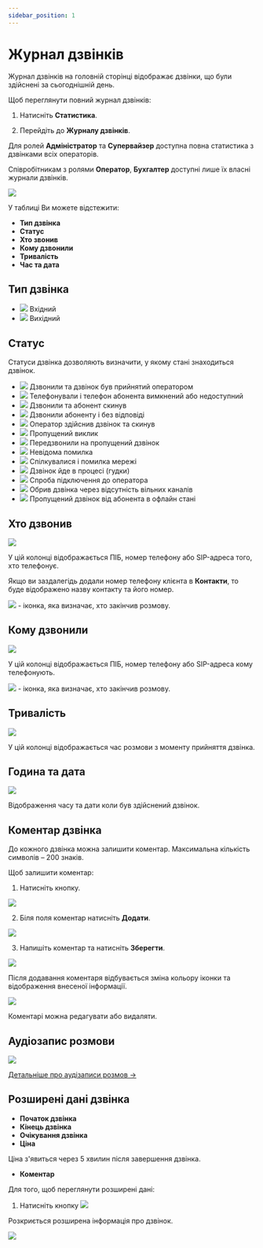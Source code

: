 ```yaml
---
sidebar_position: 1
---
```


# Журнал дзвінків

Журнал дзвінків на головній сторінці відображає дзвінки, що були здійснені за сьогоднішній день.

Щоб переглянути повний журнал дзвінків:

1. Натисніть **Статистика**.

2. Перейдіть до **Журналу дзвінків**.

Для ролей **Адміністратор** та **Супервайзер** доступна повна статистика з дзвінками всіх операторів.

Співробітникам з ролями **Оператор**, **Бухгалтер** доступні лише їх власні журнали дзвінків.

![](../img/statistics/i-journal-1.svg)

У таблиці Ви можете відстежити:

- **Тип дзвінка**
- **Статус**
- **Хто звонив**
- **Кому дзвонили**
- **Тривалість**
- **Час та дата**

## Тип дзвінка

- ![](../img/statistics/i-journal-2.svg) Вхідний
- ![](../img/statistics/i-journal-3.svg) Вихідний

## Статус

Статуси дзвінка дозволяють визначити, у якому стані знаходиться дзвінок.

- ![](../img/statistics/i-journal-4.svg) Дзвонили та дзвінок був прийнятий оператором
- ![](../img/statistics/i-journal-5.svg) Телефонували і телефон абонента вимкнений або недоступний
- ![](../img/statistics/i-journal-6.svg) Дзвонили та абонент скинув
- ![](../img/statistics/i-journal-99.svg) Дзвонили абоненту і без відповіді
- ![](../img/statistics/i-journal-98.svg) Оператор здійснив дзвінок та скинув
- ![](../img/statistics/i-journal-9.svg) Пропущений виклик
- ![](../img/statistics/i-journal-8.svg) Передзвонили на пропущений дзвінок
- ![](../img/statistics/i-journal-10.svg) Невідома помилка
- ![](../img/statistics/i-journal-11.svg) Спілкувалися і помилка мережі
- ![](../img/statistics/i-journal-12.svg) Дзвінок йде в процесі (гудки)
- ![](../img/statistics/i-journal-13.svg) Спроба підключення до оператора
- ![](../img/statistics/i-journal-14.svg) Обрив дзвінка через відсутність вільних каналів
- ![](../img/statistics/i-journal-15.svg) Пропущений дзвінок від абонента в офлайн стані

## Хто дзвонив

![](../img/statistics/i-journal-18.svg)

У цій колонці відображається ПІБ, номер телефону або SIP-адреса того, хто телефонує.

Якщо ви заздалегідь додали номер телефону клієнта в **Контакти**, то буде відображено назву контакту та його номер.

![](../img/statistics/i-journal-16.svg) - іконка, яка визначає, хто закінчив розмову.

## Кому дзвонили

![](../img/statistics/i-journal-19.svg)

У цій колонці відображається ПІБ, номер телефону або SIP-адреса кому телефонують.

![](../img/statistics/i-journal-16.svg) - іконка, яка визначає, хто закінчив розмову.

## Тривалість

![](../img/statistics/i-journal-20.svg) 

У цій колонці відображається час розмови з моменту прийняття дзвінка.

## Година та дата

![](../img/statistics/i-journal-21.svg)

Відображення часу та дати коли був здійснений дзвінок.

## Коментар дзвінка

До кожного дзвінка можна залишити коментар. Максимальна кількість символів – 200 знаків.

Щоб залишити коментар:

1. Натисніть кнопку.

![](../img/statistics/i-journal-22.svg)

2. Біля поля коментар натисніть **Додати**.

![](../img/statistics/i-journal-24.svg)

3. Напишіть коментар та натисніть **Зберегти**.

![](../img/statistics/i-journal-25.svg)

Після додавання коментаря відбувається зміна кольору іконки та відображення внесеної інформації.

![](../img/statistics/i-journal-26.svg)

Коментарі можна редагувати або видаляти.

## Аудіозапис розмови

![](../img/statistics/i-journal-27.svg)

[Детальніше про аудізаписи розмов →](/statistics/audio-record)


## Розширені дані дзвінка

- **Початок дзвінка**
- **Кінець дзвінка**
- **Очікування дзвінка**
- **Ціна**

Ціна з'явиться через 5 хвилин після завершення дзвінка.

- **Коментар**

Для того, щоб переглянути розширені дані:

1. Натисніть кнопку ![](../img/statistics/i-journal-28.svg)

Розкриється розширена інформація про дзвінок.

![](../img/statistics/i-journal-29.svg)